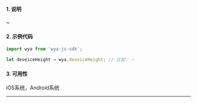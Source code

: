#### 1. 说明

~

#### 2. 示例代码

```javascript
import wya from 'wya-js-sdk';

let deveiceHeight = wya.deveiceHeight; // 比如： ~
```

#### 3. 可用性

iOS系统，Android系统

---------

